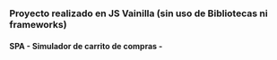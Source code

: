 ### Proyecto realizado en JS Vainilla (sin uso de Bibliotecas ni frameworks)
#### SPA - Simulador de carrito de compras -
